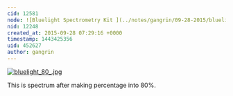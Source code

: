 ```yaml
---
cid: 12581
node: ![Bluelight Spectrometry Kit ](../notes/gangrin/09-28-2015/bluelight-spectrometry-kit)
nid: 12248
created_at: 2015-09-28 07:29:16 +0000
timestamp: 1443425356
uid: 452627
author: gangrin
---
```


[![bluelight_80_.jpg](https://i.publiclab.org/system/images/photos/000/011/696/medium/bluelight_80_.jpg)](https://i.publiclab.org/system/images/photos/000/011/696/original/bluelight_80_.jpg)

This is spectrum after making percentage into 80%.
